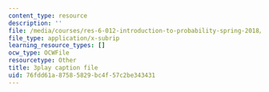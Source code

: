 ```yaml
---
content_type: resource
description: ''
file: /media/courses/res-6-012-introduction-to-probability-spring-2018/76fdd61a87585829bc4f57c2be343431_h8DKVKfWU_Q.vtt
file_type: application/x-subrip
learning_resource_types: []
ocw_type: OCWFile
resourcetype: Other
title: 3play caption file
uid: 76fdd61a-8758-5829-bc4f-57c2be343431
---
```

